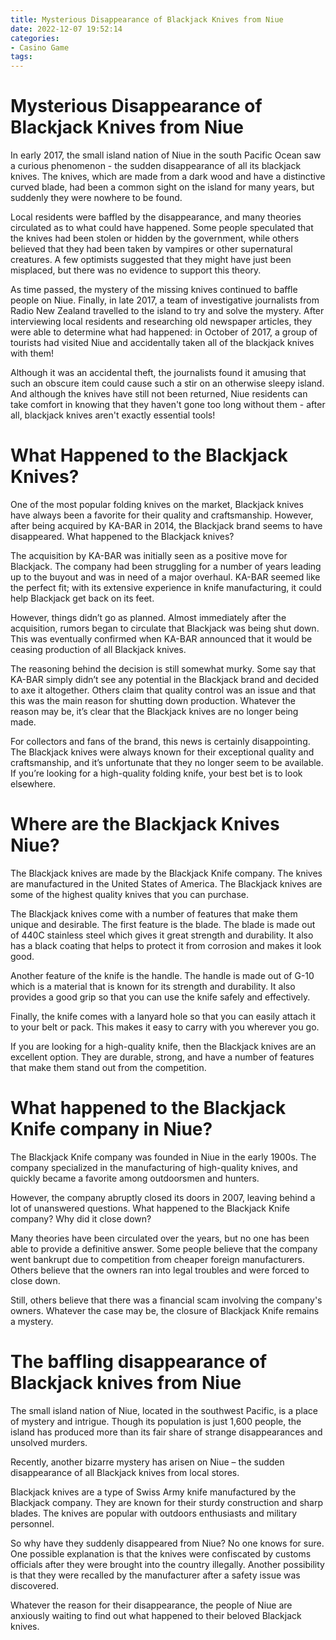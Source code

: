 ```yaml
---
title: Mysterious Disappearance of Blackjack Knives from Niue
date: 2022-12-07 19:52:14
categories:
- Casino Game
tags:
---
```



#  Mysterious Disappearance of Blackjack Knives from Niue

In early 2017, the small island nation of Niue in the south Pacific Ocean saw a curious phenomenon - the sudden disappearance of all its blackjack knives. The knives, which are made from a dark wood and have a distinctive curved blade, had been a common sight on the island for many years, but suddenly they were nowhere to be found.

Local residents were baffled by the disappearance, and many theories circulated as to what could have happened. Some people speculated that the knives had been stolen or hidden by the government, while others believed that they had been taken by vampires or other supernatural creatures. A few optimists suggested that they might have just been misplaced, but there was no evidence to support this theory.

As time passed, the mystery of the missing knives continued to baffle people on Niue. Finally, in late 2017, a team of investigative journalists from Radio New Zealand travelled to the island to try and solve the mystery. After interviewing local residents and researching old newspaper articles, they were able to determine what had happened: in October of 2017, a group of tourists had visited Niue and accidentally taken all of the blackjack knives with them!

Although it was an accidental theft, the journalists found it amusing that such an obscure item could cause such a stir on an otherwise sleepy island. And although the knives have still not been returned, Niue residents can take comfort in knowing that they haven't gone too long without them - after all, blackjack knives aren't exactly essential tools!

#  What Happened to the Blackjack Knives?

One of the most popular folding knives on the market, Blackjack knives have always been a favorite for their quality and craftsmanship. However, after being acquired by KA-BAR in 2014, the Blackjack brand seems to have disappeared. What happened to the Blackjack knives?

The acquisition by KA-BAR was initially seen as a positive move for Blackjack. The company had been struggling for a number of years leading up to the buyout and was in need of a major overhaul. KA-BAR seemed like the perfect fit; with its extensive experience in knife manufacturing, it could help Blackjack get back on its feet.

However, things didn’t go as planned. Almost immediately after the acquisition, rumors began to circulate that Blackjack was being shut down. This was eventually confirmed when KA-BAR announced that it would be ceasing production of all Blackjack knives.

The reasoning behind the decision is still somewhat murky. Some say that KA-BAR simply didn’t see any potential in the Blackjack brand and decided to axe it altogether. Others claim that quality control was an issue and that this was the main reason for shutting down production. Whatever the reason may be, it’s clear that the Blackjack knives are no longer being made.

For collectors and fans of the brand, this news is certainly disappointing. The Blackjack knives were always known for their exceptional quality and craftsmanship, and it’s unfortunate that they no longer seem to be available. If you’re looking for a high-quality folding knife, your best bet is to look elsewhere.

#  Where are the Blackjack Knives Niue?

The Blackjack knives are made by the Blackjack Knife company. The knives are manufactured in the United States of America. The Blackjack knives are some of the highest quality knives that you can purchase.

The Blackjack knives come with a number of features that make them unique and desirable. The first feature is the blade. The blade is made out of 440C stainless steel which gives it great strength and durability. It also has a black coating that helps to protect it from corrosion and makes it look good.

Another feature of the knife is the handle. The handle is made out of G-10 which is a material that is known for its strength and durability. It also provides a good grip so that you can use the knife safely and effectively.

Finally, the knife comes with a lanyard hole so that you can easily attach it to your belt or pack. This makes it easy to carry with you wherever you go.

If you are looking for a high-quality knife, then the Blackjack knives are an excellent option. They are durable, strong, and have a number of features that make them stand out from the competition.

#  What happened to the Blackjack Knife company in Niue?

The Blackjack Knife company was founded in Niue in the early 1900s. The company specialized in the manufacturing of high-quality knives, and quickly became a favorite among outdoorsmen and hunters.

However, the company abruptly closed its doors in 2007, leaving behind a lot of unanswered questions. What happened to the Blackjack Knife company? Why did it close down?

Many theories have been circulated over the years, but no one has been able to provide a definitive answer. Some people believe that the company went bankrupt due to competition from cheaper foreign manufacturers. Others believe that the owners ran into legal troubles and were forced to close down.

Still, others believe that there was a financial scam involving the company's owners. Whatever the case may be, the closure of Blackjack Knife remains a mystery.

#  The baffling disappearance of Blackjack knives from Niue

The small island nation of Niue, located in the southwest Pacific, is a place of mystery and intrigue. Though its population is just 1,600 people, the island has produced more than its fair share of strange disappearances and unsolved murders.

Recently, another bizarre mystery has arisen on Niue – the sudden disappearance of all Blackjack knives from local stores.

Blackjack knives are a type of Swiss Army knife manufactured by the Blackjack company. They are known for their sturdy construction and sharp blades. The knives are popular with outdoors enthusiasts and military personnel.

So why have they suddenly disappeared from Niue? No one knows for sure. One possible explanation is that the knives were confiscated by customs officials after they were brought into the country illegally. Another possibility is that they were recalled by the manufacturer after a safety issue was discovered.

Whatever the reason for their disappearance, the people of Niue are anxiously waiting to find out what happened to their beloved Blackjack knives.